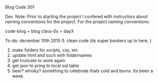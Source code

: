 Blog Code 301

Dev. Note: Prior to starting the project I confered with instructors about naming conventions for the project. For the project naming conventions:

code-blog = blog class-0x = dayX


To-do:
december 10th 2015
0. clean code (its super bonkers up in here. )
1. make folders for scripts, css, etc
2. update html and such with foldernames
3. get truncate to work again
4. get json to pring to local sql table
5. beer? whisky? something to celebrate thats cold and burns. Its been a week. 
